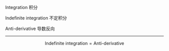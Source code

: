 Integration
积分

Indefinite integration
不定积分

Anti-derivative
导数反向
___

$$\text{Indefinite integration} = \text{Anti-derivative}$$